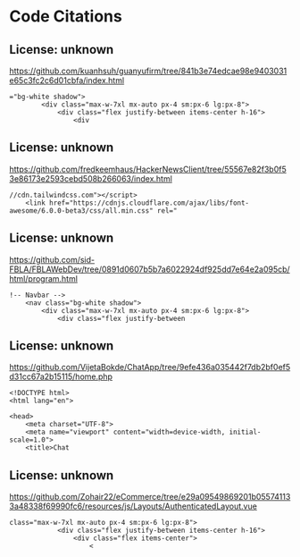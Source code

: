 # Code Citations

## License: unknown
https://github.com/kuanhsuh/guanyufirm/tree/841b3e74edcae98e9403031e65c3fc2c6d01cbfa/index.html

```
="bg-white shadow">
        <div class="max-w-7xl mx-auto px-4 sm:px-6 lg:px-8">
            <div class="flex justify-between items-center h-16">
                <div
```


## License: unknown
https://github.com/fredkeemhaus/HackerNewsClient/tree/55567e82f3b0f53e86173e2593cebd508b266063/index.html

```
//cdn.tailwindcss.com"></script>
    <link href="https://cdnjs.cloudflare.com/ajax/libs/font-awesome/6.0.0-beta3/css/all.min.css" rel="
```


## License: unknown
https://github.com/sid-FBLA/FBLAWebDev/tree/0891d0607b5b7a6022924df925dd7e64e2a095cb/html/program.html

```
!-- Navbar -->
    <nav class="bg-white shadow">
        <div class="max-w-7xl mx-auto px-4 sm:px-6 lg:px-8">
            <div class="flex justify-between
```


## License: unknown
https://github.com/VijetaBokde/ChatApp/tree/9efe436a035442f7db2bf0ef5d31cc67a2b15115/home.php

```
<!DOCTYPE html>
<html lang="en">

<head>
    <meta charset="UTF-8">
    <meta name="viewport" content="width=device-width, initial-scale=1.0">
    <title>Chat
```


## License: unknown
https://github.com/Zohair22/eCommerce/tree/e29a09549869201b055741133a48338f69990fc6/resources/js/Layouts/AuthenticatedLayout.vue

```
class="max-w-7xl mx-auto px-4 sm:px-6 lg:px-8">
            <div class="flex justify-between items-center h-16">
                <div class="flex items-center">
                    <
```

